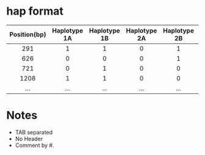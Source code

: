 hap format
==========
| Position(bp) | Haplotype 1A | Haplotype 1B | Haplotype 2A | Haplotype 2B | ... |
|:----------:|:---------:|:---------:|:---------:|:---------:|:--------------------:|
| 291 |    1    |    1    |    0    |    1    |    ...    |
| 626 |    0    |    0    |    0    |    1    |    ...    |
| 721 |    0    |    1    |    0    |    0    |    ...    |
| 1208 |    1    |    1    |    0    |    0    |    ...    |
| ... |    ...    |    ...    |    ...    |    ...    |    ...    |    ...    |

Notes
==========
* TAB separated  
* No Header  
* Comment by #.  
